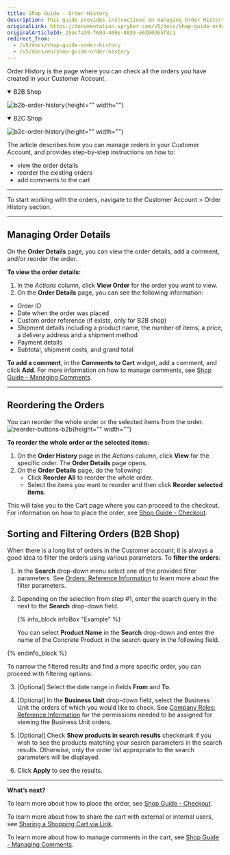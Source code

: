 ```yaml
---
title: Shop Guide - Order History
description: This guide provides instructions on managing Order History in your Customer Account in a Spryker-based shop.
originalLink: https://documentation.spryker.com/v5/docs/shop-guide-order-history
originalArticleId: 25acfa39-f693-469e-8839-e6260365fdc1
redirect_from:
  - /v5/docs/shop-guide-order-history
  - /v5/docs/en/shop-guide-order-history
---
```


Order History is the page where you can check all the orders you have created in your Customer Account.
<details open>
<summary>B2B Shop</summary>

![b2b-order-history](https://spryker.s3.eu-central-1.amazonaws.com/docs/User+Guides/Shop+User+Guides/Customer+Account/Order+History/b2b-order-history.png){height="" width=""}
</details>


<details open>
<summary>B2C Shop</summary>

![b2c-order-history](https://spryker.s3.eu-central-1.amazonaws.com/docs/User+Guides/Shop+User+Guides/Customer+Account/Order+History/b2c-order-history.png){height="" width=""}
</details>

The article describes how you can manage orders in your Customer Account, and provides step-by-step instructions on how to:

* view the order details
* reorder the existing orders
* add comments to the cart
***
To start working with the orders, navigate to the Customer Account > Order History section.
***

## Managing Order Details

On the **Order Details** page, you can view the order details, add a comment, and/or reorder the order.

**To view the order details:**

1. In the *Actions* column, click **View Order** for the order you want to view.
2. On the **Order Details** page, you can see the following information:

* Order ID
* Date when the order was placed
* Custom order reference (if exists, only for B2B shop)
* Shipment details including a product name, the number of items, a price, a delivery address and a shipment method
* Payment details
* Subtotal, shipment costs, and grand total

**To add a comment**, in the **Comments to Cart** widget, add a comment, and click **Add**. For more information on how to manage comments, see [Shop Guide - Managing Comments](/docs/scos/user/user-guides/202005.0/shop-user-guide/shop-guide-comments/shop-guide-managing-comments.html).
***
## Reordering the Orders
You can reorder the whole order or the selected items from the order.
![reorder-buttons-b2b](https://spryker.s3.eu-central-1.amazonaws.com/docs/User+Guides/Shop+User+Guides/Customer+Account/Order+History/reorder-buttons-b2b.png){height="" width=""}

**To reorder the whole order or the selected items:**

1. On the **Order History** page in the *Actions* column, click **View** for the specific order. The **Order Details** page opens.
2. On the **Order Details** page, do the following:
    * Click **Reorder All** to reorder the whole order.
    * Select the items you want to reorder and then click **Reorder selected items**. 

This will take you to the Cart page where you can proceed to the checkout. For information on how to place the order, see [Shop Guide - Checkout](/docs/scos/user/user-guides/202005.0/shop-user-guide/shop-guide-checkout/shop-guide-checkout.html).

## Sorting and Filtering Orders (B2B Shop)
When there is a long list of orders in the Customer account, it is always a good idea to filter the orders using various parameters. To **filter the orders**:

1. In the **Search** drop-down menu select one of the provided filter parameters. See [Orders: Reference Information](/docs/scos/user/user-guides/202005.0/back-office-user-guide/sales/orders/references/orders-reference-information.html) to learn more about the filter parameters.

2. Depending on the selection from step #1, enter the search query in the next to the **Search** drop-down field.

    {% info_block infoBox "Example" %}

    You can select **Product Name** in the **Search** drop-down and enter the name of the Concrete Product in the search query in the following field.

{% endinfo_block %}

To narrow the filtered results and find a more specific order, you can proceed with filtering options:

3. [Optional] Select the date range in fields **From** and **To**.

4. [Optional] In the **Business Unit** drop-down field, select the Business Unit the orders of which you would like to check. See [Company Roles: Reference Information](/docs/scos/user/user-guides/202005.0/shop-user-guide/shop-guide-company-roles/references/company-roles-reference-information.html) for the permissions needed to be assigned for viewing the Business Unit orders.

5. [Optional] Check **Show products in search results** checkmark if you wish to see the products matching your search parameters in the search results. Otherwise, only the order list appropriate to the search parameters will be displayed.

6. Click **Apply** to see the results.
***

**What’s next?**

To learn more about how to place the order, see [Shop Guide - Checkout](/docs/scos/user/user-guides/202005.0/shop-user-guide/shop-guide-checkout/shop-guide-checkout.html).

To learn more about how to share the cart with external or internal users, see [Sharing a Shopping Cart via Link](/docs/scos/user/user-guides/202005.0/shop-user-guide/shop-guide-customer-account/shop-guide-shopping-carts/shop-guide-managing-multiple-shopping-carts.html#sharing-a-shopping-cart-via-link).

To learn more about how to manage comments in the cart, see [Shop Guide - Managing Comments](/docs/scos/user/user-guides/202005.0/shop-user-guide/shop-guide-comments/shop-guide-managing-comments.html).

